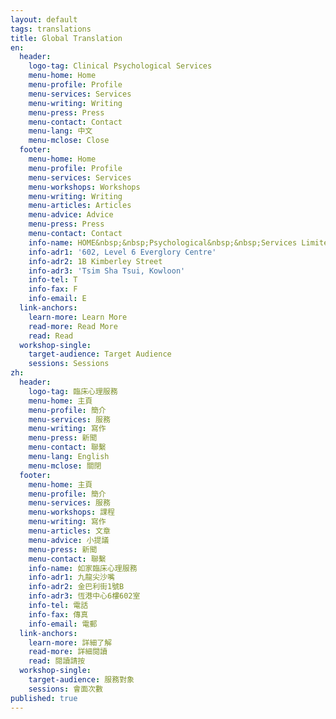 ```yaml
---
layout: default
tags: translations
title: Global Translation
en:
  header:
    logo-tag: Clinical Psychological Services
    menu-home: Home
    menu-profile: Profile
    menu-services: Services
    menu-writing: Writing
    menu-press: Press
    menu-contact: Contact
    menu-lang: 中文
    menu-mclose: Close
  footer:
    menu-home: Home
    menu-profile: Profile
    menu-services: Services
    menu-workshops: Workshops
    menu-writing: Writing
    menu-articles: Articles
    menu-advice: Advice
    menu-press: Press
    menu-contact: Contact
    info-name: HOME&nbsp;&nbsp;Psychological&nbsp;&nbsp;Services Limited
    info-adr1: '602, Level 6 Everglory Centre'
    info-adr2: 1B Kimberley Street
    info-adr3: 'Tsim Sha Tsui, Kowloon'
    info-tel: T
    info-fax: F
    info-email: E
  link-anchors:
    learn-more: Learn More
    read-more: Read More
    read: Read
  workshop-single:
    target-audience: Target Audience
    sessions: Sessions
zh:
  header:
    logo-tag: 臨床心理服務
    menu-home: 主頁
    menu-profile: 簡介
    menu-services: 服務
    menu-writing: 寫作
    menu-press: 新聞
    menu-contact: 聯繫
    menu-lang: English
    menu-mclose: 關閉
  footer:
    menu-home: 主頁
    menu-profile: 簡介
    menu-services: 服務
    menu-workshops: 課程
    menu-writing: 寫作
    menu-articles: 文章
    menu-advice: 小提議
    menu-press: 新聞
    menu-contact: 聯繫
    info-name: 如家臨床心理服務
    info-adr1: 九龍尖沙嘴
    info-adr2: 金巴利街1號B
    info-adr3: 恆港中心6樓602室
    info-tel: 電話
    info-fax: 傳真
    info-email: 電郵
  link-anchors:
    learn-more: 詳細了解
    read-more: 詳細閱讀
    read: 閱讀請按
  workshop-single:
    target-audience: 服務對象
    sessions: 會面次數
published: true
---
```


